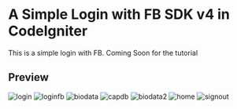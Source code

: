 # A Simple Login with FB SDK v4 in CodeIgniter
This is a simple login with FB.
Coming Soon for the tutorial

## Preview
![login](https://user-images.githubusercontent.com/22884137/33203538-f1245aa2-d132-11e7-944c-43fa8c7e57ab.PNG)
![loginfb](https://user-images.githubusercontent.com/22884137/33203551-02b45010-d133-11e7-8707-c8a6c19713a6.PNG)
![biodata](https://user-images.githubusercontent.com/22884137/33276156-48f67cec-d3c7-11e7-892e-4c2f8968fba9.PNG)
![capdb](https://user-images.githubusercontent.com/22884137/33276155-487be496-d3c7-11e7-948d-a8ab1eebada4.PNG)
![biodata2](https://user-images.githubusercontent.com/22884137/33276154-47eb995e-d3c7-11e7-80eb-2423ad558a0e.PNG)
![home](https://user-images.githubusercontent.com/22884137/33203577-17be7954-d133-11e7-9475-5a2c8b4da41b.PNG)
![signout](https://user-images.githubusercontent.com/22884137/33203589-2658a854-d133-11e7-96a5-7f594bbeb679.PNG)

